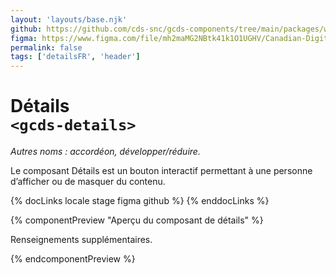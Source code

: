 ```yaml
---
layout: 'layouts/base.njk'
github: https://github.com/cds-snc/gcds-components/tree/main/packages/web/src/components/gcds-details
figma: https://www.figma.com/file/mh2maMG2NBtk41k1O1UGHV/Canadian-Digital-Service%E2%80%A8---GC-Design-System?node-id=1098%3A2756&t=ciEmm7GYyGAY73zZ-0
permalink: false
tags: ['detailsFR', 'header']
---
```


# Détails <br>`<gcds-details>`

_Autres noms : accordéon, développer/réduire._

Le composant Détails est un bouton interactif permettant à une personne d’afficher ou de masquer du contenu.

{% docLinks locale stage figma github %}
{% enddocLinks %}

{% componentPreview "Aperçu du composant de détails" %}
<gcds-details details-title="Apprenez-en plus sur ce sujet">

  <p>Renseignements supplémentaires.</p>
</gcds-details>
{% endcomponentPreview %}
